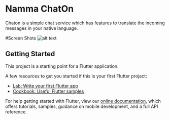# Namma ChatOn

Chaton is a simple chat service which has features to translate the incoming messages in your native language.

#Screen Shots
![alt text](https://raw.githubusercontent.com/pavanmt/FlutterHackathon2019/screen_shots/Screenshot_2019-06-01-18-19-59-883_com.flutterhackathon.chat_on.png)

## Getting Started

This project is a starting point for a Flutter application.

A few resources to get you started if this is your first Flutter project:

- [Lab: Write your first Flutter app](https://flutter.dev/docs/get-started/codelab)
- [Cookbook: Useful Flutter samples](https://flutter.dev/docs/cookbook)

For help getting started with Flutter, view our 
[online documentation](https://flutter.dev/docs), which offers tutorials, 
samples, guidance on mobile development, and a full API reference.
